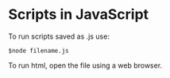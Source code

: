 # Scripts in JavaScript

To run scripts saved as .js use:

```
$node filename.js
```

To run html, open the file using a web browser.
